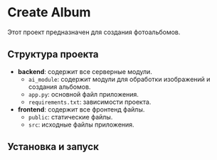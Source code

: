 # Create Album

Этот проект предназначен для создания фотоальбомов.

## Структура проекта

- **backend**: содержит все серверные модули.
  - `ai_module`: содержит модули для обработки изображений и создания альбомов.
  - `app.py`: основной файл приложения.
  - `requirements.txt`: зависимости проекта.
- **frontend**: содержит все фронтенд файлы.
  - `public`: статические файлы.
  - `src`: исходные файлы приложения.

## Установка и запуск
